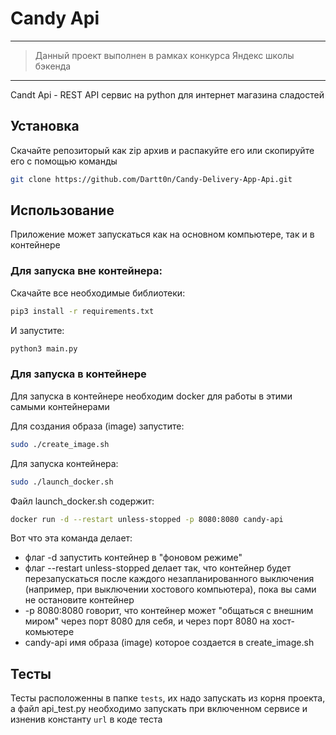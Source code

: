 # Candy Api
---
> Данный проект выполнен в рамках конкурса Яндекс школы бэкенда
---

Candt Api - REST API сервис на python для интернет магазина сладостей

## Установка

Скачайте репозиторый как zip архив и распакуйте его или скопируйте его с помощью команды
```bash
git clone https://github.com/Dartt0n/Candy-Delivery-App-Api.git
```


## Использование

Приложение может запускаться как на основном компьютере, так и в контейнере

### Для запуска вне контейнера:
Скачайте все необходимые библиотеки:
```bash
pip3 install -r requirements.txt
```
И запустите:
```bash
python3 main.py
```

### Для запуска в контейнере

Для запуска в контейнере необходим docker для работы в этими самыми контейнерами

Для создания образа (image) запустите:
```bash
sudo ./create_image.sh
```

Для запуска контейнера:

```bash
sudo ./launch_docker.sh
```

Файл launch_docker.sh содержит:
```bash
docker run -d --restart unless-stopped -p 8080:8080 candy-api
```
Вот что эта команда делает:
- флаг -d запустить контейнер в "фоновом режиме"
- флаг --restart unless-stopped делает так, что контейнер будет перезапускаться после каждого незапланированного выключения (например, при выключении хостового компьютера), пока вы сами не остановите контейнер
- -p 8080:8080 говорит, что контейнер может "общаться с внешним миром" через порт 8080 для себя, и через порт 8080 на хост-комьютере
- candy-api имя образа (image) которое создается в create_image.sh
 
 ## Тесты
Тесты расположенны в папке `tests`, их надо запускать из корня проекта, а файл api_test.py необходимо запускать при включенном сервисе и изненив константу `url` в коде теста

